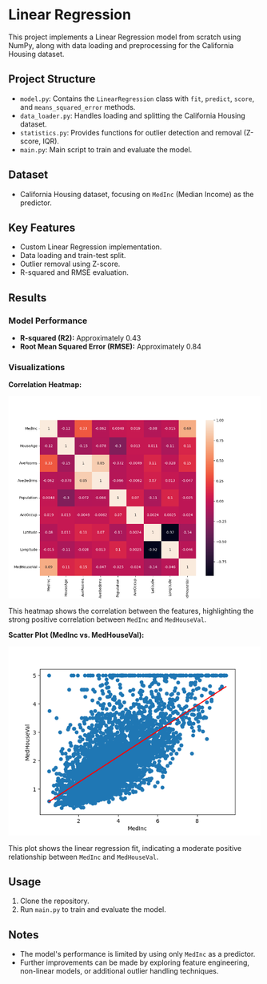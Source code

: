 # Linear Regression

This project implements a Linear Regression model from scratch using NumPy, along with data loading and preprocessing for the California Housing dataset.

## Project Structure

* `model.py`: Contains the `LinearRegression` class with `fit`, `predict`, `score`, and `means_squared_error` methods.
* `data_loader.py`: Handles loading and splitting the California Housing dataset.
* `statistics.py`: Provides functions for outlier detection and removal (Z-score, IQR).
* `main.py`: Main script to train and evaluate the model.

## Dataset

* California Housing dataset, focusing on `MedInc` (Median Income) as the predictor.

## Key Features

* Custom Linear Regression implementation.
* Data loading and train-test split.
* Outlier removal using Z-score.
* R-squared and RMSE evaluation.

## Results

### Model Performance

* **R-squared (R2):** Approximately 0.43
* **Root Mean Squared Error (RMSE):** Approximately 0.84

### Visualizations

**Correlation Heatmap:**

![Correlation Heatmap](images/Figure_1.png)

This heatmap shows the correlation between the features, highlighting the strong positive correlation between `MedInc` and `MedHouseVal`.

**Scatter Plot (MedInc vs. MedHouseVal):**

![Scatter Plot](images/Figure_2.png)

This plot shows the linear regression fit, indicating a moderate positive relationship between `MedInc` and `MedHouseVal`.

## Usage

1.  Clone the repository.
2.  Run `main.py` to train and evaluate the model.

## Notes

* The model's performance is limited by using only `MedInc` as a predictor.
* Further improvements can be made by exploring feature engineering, non-linear models, or additional outlier handling techniques.
